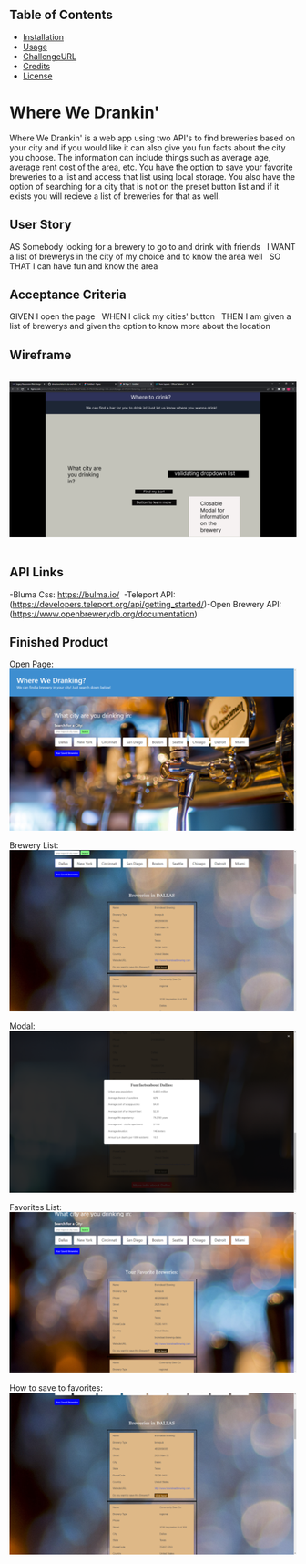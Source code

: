 ## Table of Contents

- [Installation](#installation)
- [Usage](#usage)
- [ChallengeURL](#challengeurl)
- [Credits](#credits)
- [License](#license)


# Where We Drankin'
Where We Drankin' is a web app using two API's to find breweries based on your city and if you would like it can also give you fun facts about the city you choose. The information can include things such as average age, average rent cost of the area, etc. You have the option to save your favorite breweries to a list and access that list using local storage. You also have the option of searching for a city that is not on the preset button list and if it exists you will recieve a list of breweries for that as well.
​
## User Story
AS Somebody looking for a brewery to go to and drink with friends
​
​
I WANT a list of brewerys in the city of my choice and to know the area well
​
​
SO THAT I can have fun and know the area
​
## Acceptance Criteria
GIVEN I open the page 
​
​
WHEN I click my cities' button
​
​
THEN I am given a list of brewerys and given the option to know more about the location
​
## Wireframe
​
<img src="./assets/images/Wireframe.png">
​
## API Links
-Bluma Css: https://bulma.io/
​
​
-Teleport API: (https://developers.teleport.org/api/getting_started/)
​
​
-Open Brewery API: (https://www.openbrewerydb.org/documentation)
​
​
​
## Finished Product

Open Page:
![alt "Breweries by City"](./assets/images/begin.png) 

Brewery List:
![alt "Breweries by City"](./assets/images/breweries.png) 

Modal:
![alt "Breweries by City"](./assets/images/Modal.png) 

Favorites List:
![alt "Breweries by City"](./assets/images/favorite.png) 

How to save to favorites:
![alt "Breweries by City"](./assets/images/save.png)  
